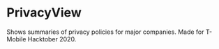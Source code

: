 # PrivacyView
Shows summaries of privacy policies for major companies. 
Made for T-Mobile Hacktober 2020.
